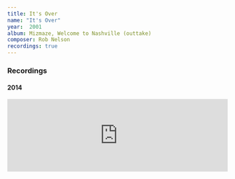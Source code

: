 ```yaml
---
title: It's Over
name: "It's Over"
year:  2001
album: Mizmaze, Welcome to Nashville (outtake)
composer: Rob Nelson
recordings: true
---
```


<h3>Recordings</h3>

<h4>2014</h4>
<iframe width="100%" height="166" scrolling="no" frameborder="no" allow="autoplay" src="https://w.soundcloud.com/player/?url=https%3A//api.soundcloud.com/tracks/130536055&color=%23ff5500&auto_play=false&hide_related=false&show_comments=true&show_user=true&show_reposts=false&show_teaser=true"></iframe>

